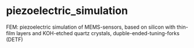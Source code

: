 # piezoelectric_simulation
FEM: piezoelectric simulation of MEMS-sensors, based on silicon with thin-film layers and KOH-etched quartz crystals, dupble-ended-tuning-forks (DETF)
